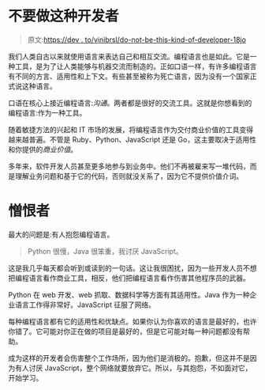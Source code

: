 # 不要做这种开发者

> 原文:[https://dev . to/vinibrsl/do-not-be-this-kind-of-developer-18jo](https://dev.to/vinibrsl/do-not-be-this-kind-of-developer-18jo)

我们人类自古以来就使用语言来表达自己和相互交流。编程语言也是如此。它是一种工具，是为了让人类能够与机器交流而制造的。正如口语一样，有许多编程语言有不同的方言、适用性和上下文。有些甚至被称为死亡语言，因为没有一个国家正式说这种语言。

口语在核心上接近编程语言:*沟通*。两者都是很好的交流工具。这就是你想看到的编程语言:作为一种工具。

随着敏捷方法的兴起和 IT 市场的发展，将编程语言作为交付商业价值的工具变得越来越普遍。不管是 Ruby、Python、JavaScript 还是 Go，这主要取决于适用性和你提供的*商业价值*。

多年来，软件开发人员甚至更多地参与到业务中。他们不再被雇来写一堆代码，而是理解业务问题和基于它的代码，否则就没关系了，因为它不提供价值介词。

# 憎恨者

最大的问题是:有人抱怨编程语言。

> Python 很慢，Java 很笨重，我讨厌 JavaScript。

这是我几乎每天都会听到或读到的一句话。这让我很困扰，因为一些开发人员不想把编程语言看作商业工具，相反，他们把编程语言看作伤害其他程序员的武器。

Python 在 web 开发、web 抓取、数据科学等方面有其适用性。Java 作为一种企业语言工作得非常好。JavaScript 征服了网络。

每种编程语言都有它的适用性和优缺点。如果你认为你喜欢的语言是最好的，也许你错了。它可能对你正在做的项目是最好的，但是它可能对每一种问题都没有帮助。

成为这样的开发者会伤害整个工作场所，因为他们是消极的。抱歉，但这并不是因为有人讨厌 JavaScript，整个网络就要放弃它。所以，与其抱怨，不如面对它，开始学习。